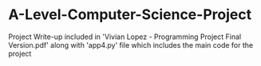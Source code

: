 # A-Level-Computer-Science-Project

Project Write-up included in 'Vivian Lopez - Programming Project Final Version.pdf' along with 'app4.py' file which includes the main code for the project
